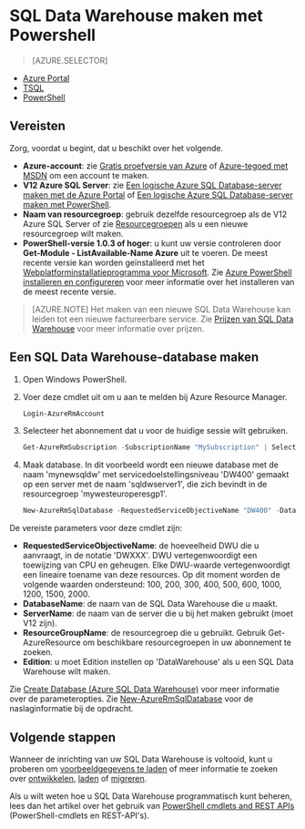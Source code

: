 <properties
   pageTitle="SQL Data Warehouse maken met behulp van Powershell | Microsoft Azure"
   description="SQL Data Warehouse maken met behulp van Powershell"
   services="sql-data-warehouse"
   documentationCenter="NA"
   authors="lodipalm"
   manager="barbkess"
   editor=""/>

<tags
   ms.service="sql-data-warehouse"
   ms.devlang="NA"
   ms.topic="get-started-article"
   ms.tgt_pltfrm="NA"
   ms.workload="data-services"
   ms.date="06/04/2016"
   ms.author="lodipalm;barbkess;sonyama"/>

# SQL Data Warehouse maken met Powershell

> [AZURE.SELECTOR]
- [Azure Portal](sql-data-warehouse-get-started-provision.md)
- [TSQL](sql-data-warehouse-get-started-create-database-tsql.md)
- [PowerShell](sql-data-warehouse-get-started-provision-powershell.md)

## Vereisten
Zorg, voordat u begint, dat u beschikt over het volgende.

- **Azure-account**: zie [Gratis proefversie van Azure][] of [Azure-tegoed met MSDN][] om een account te maken.
- **V12 Azure SQL Server**: zie [Een logische Azure SQL Database-server maken met de Azure Portal][] of [Een logische Azure SQL Database-server maken met PowerShell][].
- **Naam van resourcegroep**: gebruik dezelfde resourcegroep als de V12 Azure SQL Server of zie [Resourcegroepen][] als u een nieuwe resourcegroep wilt maken.
- **PowerShell-versie 1.0.3 of hoger**: u kunt uw versie controleren door **Get-Module - ListAvailable-Name Azure** uit te voeren.  De meest recente versie kan worden geïnstalleerd met het [Webplatforminstallatieprogramma voor Microsoft][].  Zie [Azure PowerShell installeren en configureren][] voor meer informatie over het installeren van de meest recente versie.

> [AZURE.NOTE] Het maken van een nieuwe SQL Data Warehouse kan leiden tot een nieuwe factureerbare service.  Zie [Prijzen van SQL Data Warehouse][] voor meer informatie over prijzen.

## Een SQL Data Warehouse-database maken
1. Open Windows PowerShell.
2. Voer deze cmdlet uit om u aan te melden bij Azure Resource Manager.

    ```Powershell
    Login-AzureRmAccount
    ```
    
3. Selecteer het abonnement dat u voor de huidige sessie wilt gebruiken.

    ```Powershell
    Get-AzureRmSubscription -SubscriptionName "MySubscription" | Select-AzureRmSubscription
    ```

4.  Maak database. In dit voorbeeld wordt een nieuwe database met de naam 'mynewsqldw' met servicedoelstellingsniveau 'DW400' gemaakt op een server met de naam 'sqldwserver1', die zich bevindt in de resourcegroep 'mywesteuroperesgp1'.

    ```Powershell
    New-AzureRmSqlDatabase -RequestedServiceObjectiveName "DW400" -DatabaseName "mynewsqldw" -ServerName "sqldwserver1" -ResourceGroupName "mywesteuroperesgp1" -Edition "DataWarehouse"
    ```

De vereiste parameters voor deze cmdlet zijn:

- **RequestedServiceObjectiveName**: de hoeveelheid DWU die u aanvraagt, in de notatie 'DWXXX'. DWU vertegenwoordigt een toewijzing van CPU en geheugen.  Elke DWU-waarde vertegenwoordigt een lineaire toename van deze resources.  Op dit moment worden de volgende waarden ondersteund: 100, 200, 300, 400, 500, 600, 1000, 1200, 1500, 2000.
- **DatabaseName**: de naam van de SQL Data Warehouse die u maakt.
- **ServerName**: de naam van de server die u bij het maken gebruikt (moet V12 zijn).
- **ResourceGroupName**: de resourcegroep die u gebruikt.  Gebruik Get-AzureResource om beschikbare resourcegroepen in uw abonnement te zoeken.
- **Edition**: u moet Edition instellen op 'DataWarehouse' als u een SQL Data Warehouse wilt maken.

Zie [Create Database (Azure SQL Data Warehouse)][] voor meer informatie over de parameteropties.
Zie [New-AzureRmSqlDatabase][] voor de naslaginformatie bij de opdracht.

## Volgende stappen
Wanneer de inrichting van uw SQL Data Warehouse is voltooid, kunt u proberen om [voorbeeldgegevens te laden][] of meer informatie te zoeken over [ontwikkelen][], [laden][] of [migreren][].

Als u wilt weten hoe u SQL Data Warehouse programmatisch kunt beheren, lees dan het artikel over het gebruik van [PowerShell cmdlets and REST APIs][] (PowerShell-cmdlets en REST-API's).

<!--Image references-->

<!--Article references-->
[migreren]: ./sql-data-warehouse-overview-migrate.md
[ontwikkelen]: ./sql-data-warehouse-overview-develop.md
[laden]: ./sql-data-warehouse-load-with-bcp.md
[voorbeeldgegevens te laden]: ./sql-data-warehouse-get-started-manually-load-samples.md
[PowerShell cmdlets and REST APIs]: ./sql-data-warehouse-reference-powershell-cmdlets.md
[firewall-regels]: ./sql-database-configure-firewall-settings.md
[Azure PowerShell installeren en configureren]: ../powershell/powershell-install-configure.md
[een SQL Data Warehouse maken vanuit de Azure Portal]: ./sql-data-warehouse-get-started-provision.md
[Een logische Azure SQL Database-server maken met de Azure Portal]: ../sql-database/sql-database-get-started.md#create-an-azure-sql-database-logical-server
[Een logische Azure SQL Database-server maken met PowerShell]: ../sql-database/sql-database-get-started-powershell.md#database-setup-create-a-resource-group-server-and-firewall-rule
[Resourcegroepen]: ../azure-portal/resource-group-portal.md

<!--MSDN references--> 
[MSDN]:https://msdn.microsoft.com/library/azure/dn546722.aspx
[New-AzureRmSqlDatabase]: https://msdn.microsoft.com/library/mt619339.aspx
[Create Database (Azure SQL Data Warehouse)]: https://msdn.microsoft.com/library/mt204021.aspx

<!--Other Web references-->
[Webplatforminstallatieprogramma voor Microsoft]: https://aka.ms/webpi-azps
[Prijzen van SQL Data Warehouse]: https://azure.microsoft.com/pricing/details/sql-data-warehouse/
[Gratis proefversie van Azure]: https://azure.microsoft.com/pricing/free-trial/?WT.mc_id=A261C142F
[Azure-tegoed met MSDN]: https://azure.microsoft.com/pricing/member-offers/msdn-benefits-details/?WT.mc_id=A261C142F



<!--HONumber=Jun16_HO2-->


